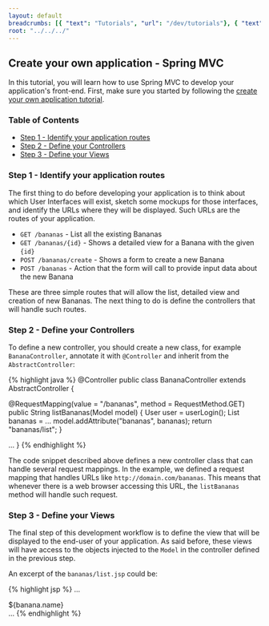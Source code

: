 ```yaml
---
layout: default
breadcrumbs: [{ "text": "Tutorials", "url": "/dev/tutorials"}, { "text": "Create your own application", "url": "/dev/tutorials/create-your-own-application" }, { "text": "Spring MVC", "url": "/dev/tutorials/create-your-own-application/spring-mvc" }]
root: "../../../"
---
```


## Create your own application - Spring MVC

In this tutorial, you will learn how to use Spring MVC to develop your application's front-end.
First, make sure you started by following the [create your own application tutorial][Create your own application]. 

### Table of Contents

* [Step 1 - Identify your application routes](#step_1__identify_your_application_routers)
* [Step 2 - Define your Controllers](#step_2__define_your_application_controllers)
* [Step 3 - Define your Views](#step_3__define_your_application_views)

### Step 1 - Identify your application routes

The first thing to do before developing your application is to think about which User Interfaces will exist, sketch some mockups for those interfaces, and identify the URLs where they will be displayed. Such URLs are the routes of your application.

* ```GET /bananas``` - List all the existing Bananas
* ```GET /bananas/{id}``` - Shows a detailed view for a Banana with the given ```{id}```
* ```POST /bananas/create``` - Shows a form to create a new Banana
* ```POST /bananas``` - Action that the form will call to provide input data about the new Banana

These are three simple routes that will allow the list, detailed view and creation of new Bananas. The next thing to do is define the controllers that will handle such routes.

### Step 2 - Define your Controllers

To define a new controller, you should create a new class, for example ```BananaController```, annotate it with ```@Controller``` and inherit from the ```AbstractController```:

{% highlight java %}
@Controller
public class BananaController extends AbstractController {
	
  @RequestMapping(value = "/bananas", method = RequestMethod.GET)
  public String listBananas(Model model) {
    User user = userLogin();
    List<Banana> bananas = ...
    model.addAttribute("bananas", bananas);
    return "bananas/list";
  }

  ...
}
{% endhighlight %}

The code snippet described above defines a new controller class that can handle several request mappings. In the example, we defined a request mapping that handles URLs like ```http://domain.com/bananas```. This means that whenever there is a web browser accessing this URL, the ```listBananas``` method will handle such request.

### Step 3 - Define your Views

The final step of this development workflow is to define the view that will be displayed to the end-user of your application. As said before, these views will have access to the objects injected to the ```Model``` in the controller defined in the previous step.

An excerpt of the ```bananas/list.jsp``` could be:

{% highlight jsp %}
...
<div class="banana-list">
  <c:forEach var="banana" items="${bananas}">
    ${banana.name}<br/>
  </c:forEach>
</div>
...
{% endhighlight %}

[Create your own application]: /dev/tutorials/create-your-own-application/

